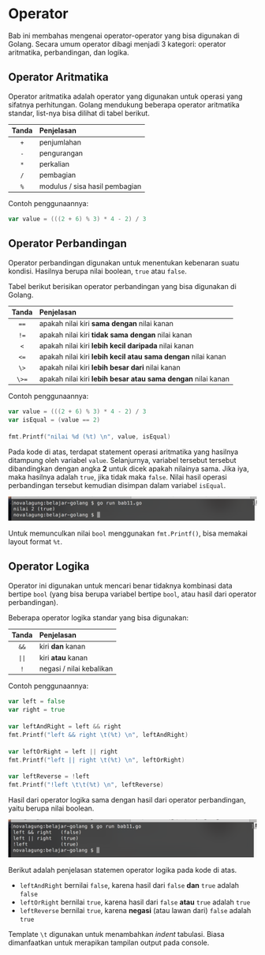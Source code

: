 # Operator

Bab ini membahas mengenai operator-operator yang bisa digunakan di Golang. Secara umum operator dibagi menjadi 3 kategori: operator aritmatika, perbandingan, dan logika.

## Operator Aritmatika

Operator aritmatika adalah operator yang digunakan untuk operasi yang sifatnya perhitungan. Golang mendukung beberapa operator aritmatika standar, list-nya bisa dilihat di tabel berikut.

| Tanda | Penjelasan |
| :---: | :--------- |
| `+` | penjumlahan |
| `-` | pengurangan |
| `*` | perkalian |
| `/` | pembagian |
| `%` | modulus / sisa hasil pembagian |

Contoh penggunaannya:

```go
var value = (((2 + 6) % 3) * 4 - 2) / 3
```

## Operator Perbandingan

Operator perbandingan digunakan untuk menentukan kebenaran suatu kondisi. Hasilnya berupa nilai boolean, `true` atau `false`.

Tabel berikut berisikan operator perbandingan yang bisa digunakan di Golang.

| Tanda | Penjelasan |
| :---: | :--------- |
| `==`   | apakah nilai kiri **sama dengan** nilai kanan |
| `!=`   | apakah nilai kiri **tidak sama dengan** nilai kanan |
| `<`    | apakah nilai kiri **lebih kecil daripada** nilai kanan  |
| `<=`   | apakah nilai kiri **lebih kecil atau sama dengan** nilai kanan |
| `\>`   | apakah nilai kiri **lebih besar dari** nilai kanan |
| `\>=`   | apakah nilai kiri **lebih besar atau sama dengan** nilai kanan |

Contoh penggunaannya:

```go
var value = (((2 + 6) % 3) * 4 - 2) / 3
var isEqual = (value == 2)

fmt.Printf("nilai %d (%t) \n", value, isEqual)
```

Pada kode di atas, terdapat statement operasi aritmatika yang hasilnya ditampung oleh variabel `value`. Selanjurnya, variabel tersebut tersebut dibandingkan dengan angka **2** untuk dicek apakah nilainya sama. Jika iya, maka hasilnya adalah `true`, jika tidak maka `false`. Nilai hasil operasi perbandingan tersebut kemudian disimpan dalam variabel `isEqual`.

![Penggunaan operator perbandingan](images/11_1_operator_comparison.png)

Untuk memunculkan nilai `bool` menggunakan `fmt.Printf()`, bisa memakai layout format `%t`.

## Operator Logika

Operator ini digunakan untuk mencari benar tidaknya kombinasi data bertipe `bool` (yang bisa berupa variabel bertipe `bool`, atau hasil dari operator perbandingan).

Beberapa operator logika standar yang bisa digunakan:

| Tanda | Penjelasan |
| :---: | :--------- |
| `&&` | kiri **dan** kanan |
| <code>&#124;&#124;</code> | kiri **atau** kanan |
| `!` | negasi / nilai kebalikan |

Contoh penggunaannya:

```go
var left = false
var right = true

var leftAndRight = left && right
fmt.Printf("left && right \t(%t) \n", leftAndRight)

var leftOrRight = left || right
fmt.Printf("left || right \t(%t) \n", leftOrRight)

var leftReverse = !left
fmt.Printf("!left \t\t(%t) \n", leftReverse)
```

Hasil dari operator logika sama dengan hasil dari operator perbandingan, yaitu berupa nilai boolean.

![Penerapan operator logika](images/11_2_operator_logical.png)

Berikut adalah penjelasan statemen operator logika pada kode di atas.

 - `leftAndRight` bernilai `false`, karena hasil dari `false` **dan** `true` adalah `false`
 - `leftOrRight` bernilai `true`, karena hasil dari `false` **atau** `true` adalah `true`
 - `leftReverse` bernilai `true`, karena **negasi** (atau lawan dari) `false` adalah `true`

Template `\t` digunakan untuk menambahkan *indent* tabulasi. Biasa dimanfaatkan untuk merapikan tampilan output pada console.
